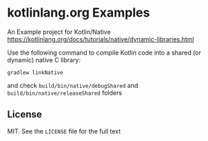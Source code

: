 # kotlinlang.org Examples

An Example project for Kotlin/Native
https://kotlinlang.org/docs/tutorials/native/dynamic-libraries.html

Use the following command to compile Kotlin code into
a shared (or dynamic) native C library:
```
gradlew linkNative
```
and check
`build/bin/native/debugShared`
and
`build/bin/native/releaseShared`
folders 

## License
MIT. See the `LICENSE` file for the full text

